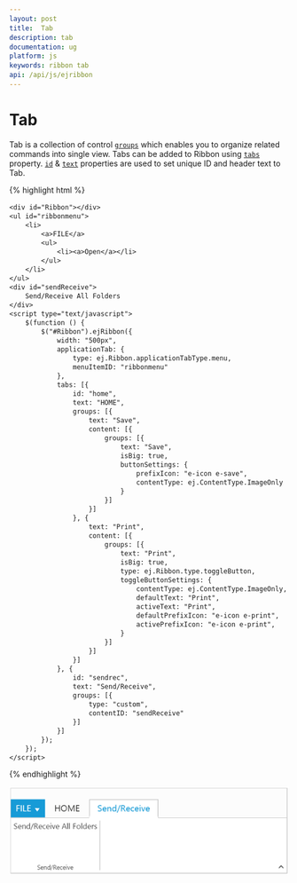 ```yaml
---
layout: post
title:  Tab
description: tab 
documentation: ug
platform: js
keywords: ribbon tab
api: /api/js/ejribbon
---
```


# Tab

Tab is a collection of control [`groups`](https://help.syncfusion.com/api/js/ejribbon#members:tabs-groups) which enables you to organize related commands into single view.  Tabs can be added to Ribbon using [`tabs`](https://help.syncfusion.com/api/js/ejribbon#members:tabs) property. [`id`](https://help.syncfusion.com/api/js/ejribbon#members:tabs-id) & [`text`](https://help.syncfusion.com/api/js/ejribbon#members:tabs-text) properties are used to set unique ID and header text to Tab. 

{% highlight html %}

    <div id="Ribbon"></div>
    <ul id="ribbonmenu">
        <li>
            <a>FILE</a>
            <ul>
                <li><a>Open</a></li>
            </ul>
        </li>
    </ul>
    <div id="sendReceive">
        Send/Receive All Folders
    </div>
    <script type="text/javascript">
        $(function () {
            $("#Ribbon").ejRibbon({
                width: "500px",
                applicationTab: {
                    type: ej.Ribbon.applicationTabType.menu,
                    menuItemID: "ribbonmenu"
                },
                tabs: [{
                    id: "home",
                    text: "HOME",
                    groups: [{
                        text: "Save",
                        content: [{
                            groups: [{
                                text: "Save",
                                isBig: true,
                                buttonSettings: {
                                    prefixIcon: "e-icon e-save",
                                    contentType: ej.ContentType.ImageOnly
                                }
                            }]
                        }]
                    }, {
                        text: "Print",
                        content: [{
                            groups: [{
                                text: "Print",
                                isBig: true,
                                type: ej.Ribbon.type.toggleButton,
                                toggleButtonSettings: {
                                    contentType: ej.ContentType.ImageOnly,
                                    defaultText: "Print",
                                    activeText: "Print",
                                    defaultPrefixIcon: "e-icon e-print",
                                    activePrefixIcon: "e-icon e-print",
                                }
                            }]
                        }]
                    }]
                }, {
                    id: "sendrec",
                    text: "Send/Receive",
                    groups: [{
                        type: "custom",
                        contentID: "sendReceive"
                    }]
                }]
            });
        });
    </script>

   
{% endhighlight %}

![](/js/Ribbon/Tab_images/Tab_img1.png)

